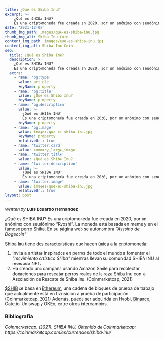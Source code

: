```yaml
---
title: ¿Qué es Shiba Inu?
excerpt: >-
    ¿Qué es SHIBA INU?
    Es una criptomoneda fue creada en 2020, por un anónimo con seudónimo “Ryoshi”. La moneda está basada en meme y en el famoso perro Shiba. En su página web se autonombra “Asesino de Dogecoin”
date: '2021-12-05'
thumb_img_path: images/que-es-shiba-inu.jpg
thumb_img_alt: Shiba Inu Coin
content_img_path: images/que-es-shiba-inu.jpg
content_img_alt: Shiba Inu Coin
seo:
  title: ¿Qué es Shiba Inu?
  description: >-
    ¿Qué es SHIBA INU?
    Es una criptomoneda fue creada en 2020, por un anónimo con seudónimo “Ryoshi”. La moneda está basada en meme y en el famoso perro Shiba. En su página web se autonombra “Asesino de Dogecoin”
  extra:
    - name: 'og:type'
      value: article
      keyName: property
    - name: 'og:title'
      value: ¿Qué es Shiba Inu?
      keyName: property
    - name: 'og:description'
      value: >-
        ¿Qué es SHIBA INU?
        Es una criptomoneda fue creada en 2020, por un anónimo con seudónimo “Ryoshi”. La moneda está basada en meme y en el famoso perro Shiba. En su página web se autonombra “Asesino de Dogecoin”
      keyName: property
    - name: 'og:image'
      value: images/que-es-shiba-inu.jpg
      keyName: property
      relativeUrl: true
    - name: 'twitter:card'
      value: summary_large_image
    - name: 'twitter:title'
      value: ¿Qué es Shiba Inu?
    - name: 'twitter:description'
      value: >-
        ¿Qué es SHIBA INU?
        Es una criptomoneda fue creada en 2020, por un anónimo con seudónimo “Ryoshi”. La moneda está basada en meme y en el famoso perro Shiba. En su página web se autonombra “Asesino de Dogecoin” 
    - name: 'twitter:image'
      value: images/que-es-shiba-inu.jpg
      relativeUrl: true
layout: post
---
```


*Written by* **Luis Eduardo Hernández**

¿Qué es SHIBA INU?
Es una criptomoneda fue creada en 2020, por un anónimo con seudónimo “Ryoshi”. La moneda está basada en meme y en el famoso perro Shiba. En su página web se autonombra *“Asesino de Dogecoin”* 

Shiba Inu tiene dos características que hacen única a la criptomoneda:
1. Invita a artistas inspirados en perros de todo el mundo a fomentar el *"movimiento artístico Shiba"* mientras llevan su comunidad SHIBA INU al mercado NFT.
2.	Ha creado una campaña usando Amazon Smile para recolectar donaciones para rescatar perros reales de la raza Shiba Inu con la Asociación de Rescate de Shiba Inu.
(Coinmarketcap, 2021)

[$SHIB](https://www.shibatoken.com/) se basa en [Ethereum](https://ethereum.org/en/), una cadena de bloques de prueba de trabajo que actualmente está en transición a prueba de participación. (Coinmarketcap, 2021)  Además, puede ser adquirida en Huobi, [Binance](https://www.binance.com/es-LA), Gate.io, Uniswap y OKEx, entre otros intercambios.


### Bibliografía

<cite>
    Coinmarketcap. (2021). SHIBA INU. Obtenido de Coinmarketcap: https://coinmarketcap.com/es/currencies/shiba-inu/
</cite>
